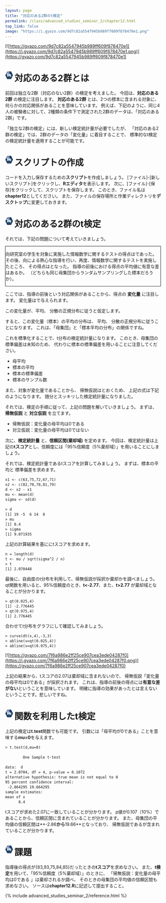 ```yaml
---
layout: page
title: "対応のある2群のt検定"
permalink: /class/advanced_studies_seminar_2/chapter12.html
top_link: false
image: "https://i.gyazo.com/9d7c82a5547945b989ff609f878470e1.png"
---
```


[![https://gyazo.com/9d7c82a5547945b989ff609f878470e1](https://i.gyazo.com/9d7c82a5547945b989ff609f878470e1.png)](https://gyazo.com/9d7c82a5547945b989ff609f878470e1)

# <img style="margin-right:5px;margin-bottom:7px" src="/favicon/favicon-25x25.png">対応のある2群とは

前回は独立な2群（対応のない2群）の検定を考えました。
今回は、**対応のある2群** の検定に注目します。
**対応のある2群** とは、2つの標本に含まれる対象に、何らかの対応関係があることを意味しています。
例えば、下記のように、同じ4人の被験者に対して、2種類の条件下で測定された2群のデータは、「対応のある2群」です。

<p style="text-align:center;">
    <script type="math/tex">
        条件1: x_1 = \{a,b,c,d\} \\
        条件2: x_2 = \{a',b',c',d'\}
    </script>
</p>

「独立な2群の検定」には、新しい検定統計量が必要でしたが、
「対応のある2群の検定」では、2群のデータの「変化量」に着目することで、
標準的なt検定の検定統計量を適用することが可能です。

# <img style="margin-right:5px;margin-bottom:7px" src="/favicon/favicon-25x25.png">スクリプトの作成

コードを入力し保存するための**スクリプト**を作成しましょう。
[ファイル]-[新しいスクリプト]をクリックし、**Rエディタ**を表示します。
次に、[ファイル]-[保存]をクリックして、スクリプトを保存します。
このとき、ファイル名は**chapter12**としてください。
また、ファイルの保存場所と作業ディレクトリを**デスクトップ**に変更しておきます。

# <img style="margin-right:5px;margin-bottom:7px" src="/favicon/favicon-25x25.png">対応のある2群のt検定

それでは、下記の問題について考えていきましょう。

<div style="border:1px solid black;margin-bottom:5px">

向研究室の学生を対象に実施した情報数学に関するテストの得点は<script type="math/tex">x_1</script>であった。
その後、向による熱心な指導を行い、再度、情報数学に関するテストを実施したところ、
その得点は<script type="math/tex">x_2</script>となった。
指導の前後における得点の平均値に有意な差はあるか。
（どちらも同じ母集団からランダムサンプリングした標本だろうか）。
    
<p style="text-align:center;">
    <script type="math/tex">
        指導前: x_1 = \{63,75,72,67,71\} \\
        指導後: x_2 = \{82,70,78,81,79\}
    </script>
</p>

</div>

ここでは、指導の前後という対応関係があることから、得点の **変化量** に注目します。
変化量は<script type="math/tex">D = X_2 - X_1</script>で与えられます。

<p style="text-align:center;">
    <script type="math/tex">
        変化量の母集団: D = X_2 - X_1\\
        変化量の標本: d = x_2 - x_1 = \{19,-5,6,14,8\}
    </script>
</p>

この変化量が、平均<script type="math/tex">\hat{\mu}</script>、
分散<script type="math/tex">\hat{\sigma}^2</script>の正規分布に従うと仮定します。

<p style="text-align:center">
    <script type="math/tex">
    D \sim N(\hat{\mu},\hat{\sigma}^2)
    </script>
</p>

すると、この変化量（標本）の平均の分布<script type="math/tex">\bar{d}</script>は、
平均<script type="math/tex">\hat{\mu}</script>、
分散<script type="math/tex">\frac{\hat{\sigma}^2}{n}</script>の正規分布に従うことになります。
これは、「母集団」と「標本平均の分布」の関係ですね。

<p style="text-align:center">
    <script type="math/tex">
    \bar{d} \sim N(\hat{\mu},\frac{\hat{\sigma}^2}{n})
    </script>
</p>

これを標準化することで、t分布の検定統計量になります。
このとき、母集団の標準偏差<script type="math/tex">\hat{\sigma}</script>は未知のため、
代わりに標本の標準偏差<script type="math/tex">\sigma_d</script>を用いることに注意してください。

<p style="text-align:center;">
    <script type="math/tex">
        t = \frac{\mu_D - \hat{\mu}}{\sqrt{ \sigma_D^2 / n }}
    </script>
</p>

- 母平均<script type="math/tex">\hat{\mu}</script>  
- 標本の平均<script type="math/tex">\mu_d</script>  
- 標本の標準偏差<script type="math/tex">\sigma_d</script>  
- 標本のサンプル数<script type="math/tex">n=5</script>  

また、対象が変化量であることから、
帰無仮説は<script type="math/tex">\hat{\mu}=0</script>とおくため、
上記の式は下記のようになります。
随分とスッキリした検定統計量になりました。

<p style="text-align:center;">
    <script type="math/tex">
        t = \frac{\mu_d}{\sqrt{ \sigma_d^2 / n }}
    </script>
</p>

それでは、検定の手順に従って、上記の問題を解いていきましょう。
まずは、**帰無仮説** と **対立仮説** を立てます。

- 帰無仮説：変化量の母平均は0である <script type="math/tex">\hat{\mu} = 0</script>
- 対立仮説：変化量の母平均は0ではない <script type="math/tex">\hat{\mu} \neq 0</script>

次に、**検定統計量** と、**信頼区間(棄却域)** を定めます。
今回は、検定統計量は上記の**tスコア**とし、信頼度には「95%信頼度（5%棄却域）」を用いることにしましょう。

それでは、検定統計量であるtスコアを計算してみましょう。
まずは、標本の平均<script type="math/tex">\mu_d</script>と
標準偏差<script type="math/tex">\sigma_d</script>を求めます。

    x1 <- c(63,75,72,67,71)
    x2 <- c(82,70,78,81,79)
    d <- x2 - x1
    mu <- mean(d)
    sigma <- sd(d)
    
    > d
    [1] 19 -5  6 14  8
    > mu
    [1] 8.4
    > sigma
    [1] 9.071935

上記の計算結果を基ににtスコアを求めます。

    n = length(d)
    t <- mu / sqrt(sigma^2 / n)
    > t
    [1] 2.070448

最後に、自由度<script type="math/tex">n-1=4</script>のt分布を利用して、帰無仮説が採択か棄却かを調べましょう。
qt関数を用いると、95%信頼度のとき、**t<-2.77**、また、**t>2.77** が棄却域となることが分かります。
    
    > qt(0.025,4)
    [1] -2.776445
    > qt(0.975,4)
    [1] 2.776445
    
合わせてt分布をグラフにして確認してみましょう。
    
    > curve(dt(x,4),-3,3)
    > abline(v=qt(0.025,4))
    > abline(v=qt(0.975,4))

[![https://gyazo.com/7f6a986e2ff25ce907cea3ede04287f0](https://i.gyazo.com/7f6a986e2ff25ce907cea3ede04287f0.png)](https://gyazo.com/7f6a986e2ff25ce907cea3ede04287f0)

上記の結果から、tスコアの2.07は棄却域に含まれないので、
帰無仮説「変化量の母平均は0である」が採択されます。
これは、指導の前後の得点には**有意な差がない**ということを意味しています。
明確に指導の効果があったとは言えないということです。悲しいですね。

# <img style="margin-right:5px;margin-bottom:7px" src="/favicon/favicon-25x25.png">関数を利用したt検定

上記の検定は**t.test**関数でも可能です。
引数には「母平均が0である」ことを意味する**mu=0**を与えます。

    > t.test(d,mu=0)

            One Sample t-test

    data:  d
    t = 2.0704, df = 4, p-value = 0.1072
    alternative hypothesis: true mean is not equal to 0
    95 percent confidence interval:
     -2.864295 19.664295
    sample estimates:
    mean of x 
          8.4 


tスコアが求めた2.07に一致していることが分かります。
p値が0.107（10%）であることから、信頼区間に含まれていることが分かります。
また、母集団の平均値の信頼区間は**-2.86**から**19.66**となっており、
帰無仮説である<script type="math/tex">\hat{\mu}=0</script>が含まれていることが分かります。

# <img style="margin-right:5px;margin-bottom:7px" src="/favicon/favicon-25x25.png">課題

指導後の得点が{83,93,75,84,85}だったときの**tスコア**を求めなさい。
また、**t検定**を用いて、「95%信頼度（5%棄却域）」のときに、
「帰無仮説：変化量の母平均は0である <script type="math/tex">\hat{\mu} = 0</script>」は棄却されるか調べ、
そのときの母集団の平均値の信頼区間も求めなさい。
ソースは**chapter12.R**に記述して提出すること。

{% include advanced_studies_seminar_2/reference.html %}